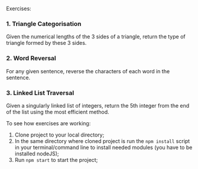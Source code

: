    Exercises:
   
   ### 1. Triangle Categorisation
   Given the numerical lengths of the 3 sides of a triangle, return the type of triangle formed by these 3 sides.
   
   ### 2. Word Reversal
   For any given sentence, reverse the characters of each word in the sentence.
   
   ### 3. Linked List Traversal
   Given a singularly linked list of integers, return the 5th integer from the end of the list using the most efficient method.
   
   
   To see how exercises are working:
   1. Clone project to your local directory;
   2. In the same directory where cloned project is run the `npm install` script in your terminal/command line to install needed modules (you have to be installed nodeJS);
   3. Run `npm start` to start the project;
   
